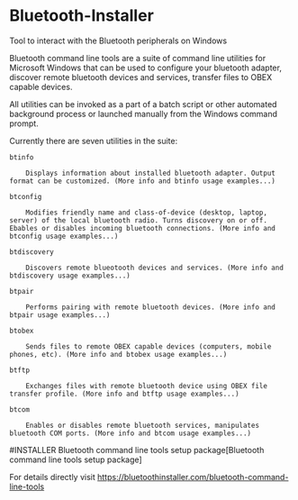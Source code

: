 # Bluetooth-Installer
Tool to interact with the Bluetooth peripherals on Windows



Bluetooth command line tools are a suite of command line utilities for Microsoft Windows that can be used to configure your bluetooth adapter, discover remote bluetooth devices and services, transfer files to OBEX capable devices.

All utilities can be invoked as a part of a batch script or other automated background process or launched manually from the Windows command prompt.

Currently there are seven utilities in the suite:

    btinfo

        Displays information about installed bluetooth adapter. Output format can be customized. (More info and btinfo usage examples...)

    btconfig

        Modifies friendly name and class-of-device (desktop, laptop, server) of the local bluetooth radio. Turns discovery on or off. Ebables or disables incoming bluetooth connections. (More info and btconfig usage examples...)

    btdiscovery

        Discovers remote blueotooth devices and services. (More info and btdiscovery usage examples...)

    btpair

        Performs pairing with remote bluetooth devices. (More info and btpair usage examples...)

    btobex

        Sends files to remote OBEX capable devices (computers, mobile phones, etc). (More info and btobex usage examples...)

    btftp

        Exchanges files with remote bluetooth device using OBEX file transfer profile. (More info and btftp usage examples...)

    btcom

        Enables or disables remote bluetooth services, manipulates bluetooth COM ports. (More info and btcom usage examples...)

#INSTALLER
Bluetooth command line tools setup package[Bluetooth command line tools setup package]


For details directly visit https://bluetoothinstaller.com/bluetooth-command-line-tools


